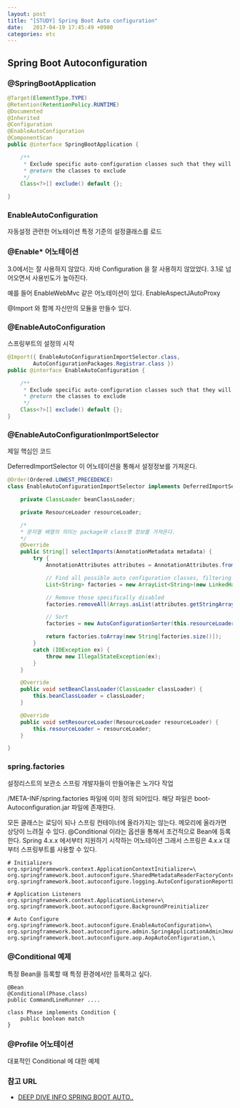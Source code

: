 ```yaml
---
layout: post
title: "[STUDY] Spring Boot Auto configuration"
date:   2017-04-19 17:45:49 +0900
categories: etc 
---
```


## Spring Boot Autoconfiguration

### @SpringBootApplication
~~~java
@Target(ElementType.TYPE)
@Retention(RetentionPolicy.RUNTIME)
@Documented
@Inherited
@Configuration
@EnableAutoConfiguration
@ComponentScan
public @interface SpringBootApplication {

	/**
	 * Exclude specific auto-configuration classes such that they will never be applied.
	 * @return the classes to exclude
	 */
	Class<?>[] exclude() default {};

}
~~~

### EnableAutoConfiguration
자동설정 관련한 어노테이션
특정 기준의 설정클래스를 로드

### @Enable* 어노테이션
3.0에서는 잘 사용하지 않았다.
자바 Configuration 을 잘 사용하지 않았었다.
3.1로 넘어오면서 사용빈도가 높아진다.

예를 들어 EnableWebMvc 같은 어노테이션이 있다.
EnableAspectJAutoProxy

@Import 와 함께 자신만의 모듈을 만들수 있다.

### @EnableAutoConfiguration

스프링부트의 설정의 시작

~~~java
@Import({ EnableAutoConfigurationImportSelector.class,
		AutoConfigurationPackages.Registrar.class })
public @interface EnableAutoConfiguration {

	/**
	 * Exclude specific auto-configuration classes such that they will never be applied.
	 * @return the classes to exclude
	 */
	Class<?>[] exclude() default {};
}
~~~

### @EnableAutoConfigurationImportSelector

제일 핵심인 코드

DeferredImportSelector 이 어노테이션을 통해서 설정정보를 가져온다.

~~~java
@Order(Ordered.LOWEST_PRECEDENCE)
class EnableAutoConfigurationImportSelector implements DeferredImportSelector, BeanClassLoaderAware, ResourceLoaderAware {

	private ClassLoader beanClassLoader;

	private ResourceLoader resourceLoader;

    /*
    * 문자열 배열의 의미는 package와 class명 정보를 가져온다.
    */
	@Override
	public String[] selectImports(AnnotationMetadata metadata) {
		try {
			AnnotationAttributes attributes = AnnotationAttributes.fromMap(metadata.getAnnotationAttributes(EnableAutoConfiguration.class.getName(), true));

			// Find all possible auto configuration classes, filtering duplicates
			List<String> factories = new ArrayList<String>(new LinkedHashSet<String>(SpringFactoriesLoader.loadFactoryNames(EnableAutoConfiguration.class, this.beanClassLoader)));

			// Remove those specifically disabled
			factories.removeAll(Arrays.asList(attributes.getStringArray("exclude")));

			// Sort
			factories = new AutoConfigurationSorter(this.resourceLoader).getInPriorityOrder(factories);

			return factories.toArray(new String[factories.size()]);
		}
		catch (IOException ex) {
			throw new IllegalStateException(ex);
		}
	}

	@Override
	public void setBeanClassLoader(ClassLoader classLoader) {
		this.beanClassLoader = classLoader;
	}

	@Override
	public void setResourceLoader(ResourceLoader resourceLoader) {
		this.resourceLoader = resourceLoader;
	}

}

~~~

### spring.factories
설정리스트의 보관소
스프링 개발자들이 만들어놓은 노가다 작업

/META-INF/spring.factories 파일에 이미 정의 되어있다.
해당 파일은 boot-Autoconfiguration.jar 파일에 존재한다.

모든 클래스는 로딩이 되나 스프링 컨테이너에 올라가지는 않는다.
메모리에 올라가면 상당이 느려질 수 있다.
@Conditional 이라는 옵션을 통해서 조건적으로 Bean에 등록한다.
Spring 4.x.x 에서부터 지원하기 시작하는 어노테이션
그래서 스프링은 4.x.x 대부터 스프링부트를 사용할 수 있다.

~~~
# Initializers
org.springframework.context.ApplicationContextInitializer=\
org.springframework.boot.autoconfigure.SharedMetadataReaderFactoryContextInitializer,\
org.springframework.boot.autoconfigure.logging.AutoConfigurationReportLoggingInitializer

# Application Listeners
org.springframework.context.ApplicationListener=\
org.springframework.boot.autoconfigure.BackgroundPreinitializer

# Auto Configure
org.springframework.boot.autoconfigure.EnableAutoConfiguration=\
org.springframework.boot.autoconfigure.admin.SpringApplicationAdminJmxAutoConfiguration,\
org.springframework.boot.autoconfigure.aop.AopAutoConfiguration,\
~~~

### @Conditional 예제
특정 Bean을 등록할 때 특정 환경에서만 등록하고 싶다.

~~~
@Bean
@Conditional(Phase.class)
public CommandLineRunner .... 

class Phase implements Condition {
    public boolean match
}

~~~

### @Profile 어노테이션
대표적인 Conditional 에 대한 예제

### 참고 URL

- [DEEP DIVE INFO SPRING BOOT AUTO..](https://www.youtube.com/watch?v=ssT24xB9UTc)